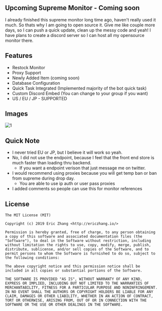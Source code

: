 ## Upcoming Supreme Monitor - Coming soon

I already finished this supreme monitor long time ago, haven't really used it much. So thats why I am going to open source it.
Give me like couple more days, so I can push a quick update, clean up the messy code and yeah! I have plans to create a discord server so I can host all my opensource monitor there.

## Features

- Restock Monitor
- Proxy Support
- Newly Added Item (coming soon)
- Database Configuration
- Quick Task Integrated (Implemented majority of the bot quick task)
- Custom Discord Embed (You can change to your group if you want)
- US / EU / JP - SUPPORTED

## Images

![1](https://imgur.com/SvubPRR)

## Quick Note

- I never tried EU or JP, but I believe it will work so yeah.
- No, I did not use the endpoint, because I feel that the front end store is much faster than loading thru backend.
  - If you want a endpoint verison that just message me on twitter.
- I would recommend using proxies because you will get temp ban or ban from supreme during drop day.
  - You are able to use ip auth or user pass proxies
- I added comments so people can use this for monitor references

## License

```
The MIT License (MIT)

Copyright (c) 2019 Eric Zhang <http://ericzhang.io/>

Permission is hereby granted, free of charge, to any person obtaining a copy of this software and associated documentation files (the "Software"), to deal in the Software without restriction, including without limitation the rights to use, copy, modify, merge, publish, distribute, sublicense, and/or sell copies of the Software, and to permit persons to whom the Software is furnished to do so, subject to the following conditions:

The above copyright notice and this permission notice shall be included in all copies or substantial portions of the Software.

THE SOFTWARE IS PROVIDED "AS IS", WITHOUT WARRANTY OF ANY KIND, EXPRESS OR IMPLIED, INCLUDING BUT NOT LIMITED TO THE WARRANTIES OF MERCHANTABILITY, FITNESS FOR A PARTICULAR PURPOSE AND NONINFRINGEMENT. IN NO EVENT SHALL THE AUTHORS OR COPYRIGHT HOLDERS BE LIABLE FOR ANY CLAIM, DAMAGES OR OTHER LIABILITY, WHETHER IN AN ACTION OF CONTRACT, TORT OR OTHERWISE, ARISING FROM, OUT OF OR IN CONNECTION WITH THE SOFTWARE OR THE USE OR OTHER DEALINGS IN THE SOFTWARE.
```
